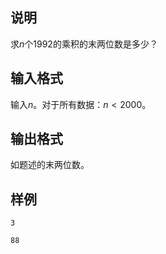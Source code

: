<h2>说明</h2>

求$n$个$1992$的乘积的末两位数是多少？
<h2>输入格式</h2>

输入$n$。对于所有数据：$n<2000$。

<h2>输出格式</h2>

如题述的末两位数。

<h2>样例</h2>
<pre><code class="language-input1">3</code></pre><pre><code class="language-output1">88</code></pre>
